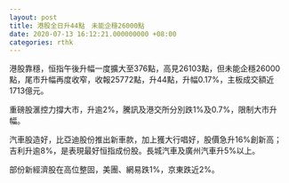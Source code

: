 ```yaml
---
layout: post
title: 港股全日升44點　未能企穩26000點
date: 2020-07-13 16:12:21.000000000 +08:00
categories: rthk
---
```


港股靠穩，恒指午後升幅一度擴大至376點，高見26103點，但未能企穩26000點，尾市升幅再度收窄，收報25772點，升44點，升幅0.17%，主板成交額近1713億元。

重磅股滙控力撐大市，升逾2%，騰訊及港交所分別跌1%及0.7%，限制大市升幅。

汽車股造好，比亞迪股份推出新車款，加上獲大行唱好，股價急升16%創新高；吉利升逾8%，是表現最好恒指成份股。長城汽車及廣州汽車升5%以上。

部份新經濟股在高位整固，美團、網易跌1%，京東跌近2%。
